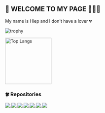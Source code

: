 ## :bell: WELCOME TO MY PAGE 👋👋👋

My name is Hiep and I don't have a lover :broken_heart:
</br>

![trophy](https://github-profile-trophy.vercel.app/?username=hiepdeptrai0908&theme=gruvbox&row=1&column=3)

<p align="left"> 
  <img alt="Top Langs" height="150px" src="https://github-readme-stats.vercel.app/api/top-langs/?username=hiepdeptrai0908&layout=compact&count_private=false&show_icons=true&theme=onedark" />
</p>

<!-- show projects -->

### :four_leaf_clover: Repositories

<a href="https://github.com/hiepdeptrai0908/333-staff-ui">
  <img align="center" src="https://github-readme-stats.anuraghazra1.vercel.app/api/pin/?username=hiepdeptrai0908&repo=333-staff-ui&theme=vue-dark" />
</a>
<a href="https://github.com/hiepdeptrai0908/333-staff-api">
  <img align="center" src="https://github-readme-stats.anuraghazra1.vercel.app/api/pin/?username=hiepdeptrai0908&repo=333-staff-api&theme=merko" />
</a>
<a href="https://github.com/hiepdeptrai0908/reactjs_tiktok-ui">
  <img align="center" src="https://github-readme-stats.anuraghazra1.vercel.app/api/pin/?username=hiepdeptrai0908&repo=reactjs_tiktok-ui&theme=react" />
</a>
<a href="https://github.com/hiepdeptrai0908/Create-new-project-React">
  <img align="center" src="https://github-readme-stats.anuraghazra1.vercel.app/api/pin/?username=hiepdeptrai0908&repo=Create-new-project-React&theme=maroongold" />
</a>
<a href="https://github.com/hiepdeptrai0908/html_ao_dai_shop">
  <img align="center" src="https://github-readme-stats.anuraghazra1.vercel.app/api/pin/?username=hiepdeptrai0908&repo=html_ao_dai_shop&theme=highcontrast" />
</a>

<a href="https://github.com/hiepdeptrai0908/html_music">
  <img align="center" src="https://github-readme-stats.anuraghazra1.vercel.app/api/pin/?username=hiepdeptrai0908&repo=html_music&theme=shades-of-purple" />
</a>
<a href="https://github.com/hiepdeptrai0908/html_tab_ui">
  <img align="center" src="https://github-readme-stats.anuraghazra1.vercel.app/api/pin/?username=hiepdeptrai0908&repo=html_tab_ui&theme=monokai" />
</a>

</div>
